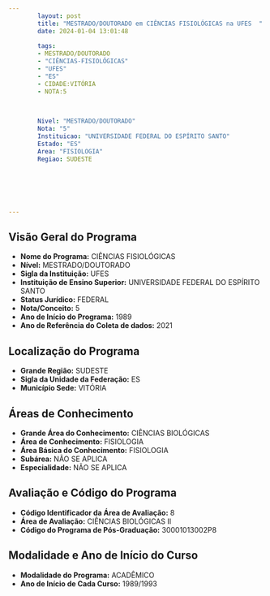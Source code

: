 ```yaml
---
        layout: post
        title: "MESTRADO/DOUTORADO em CIÊNCIAS FISIOLÓGICAS na UFES  "
        date: 2024-01-04 13:01:48
     
        tags:
        - MESTRADO/DOUTORADO
        - "CIÊNCIAS-FISIOLÓGICAS"
        - "UFES"
        - "ES"
        - CIDADE:VITÓRIA
        - NOTA:5
        
       

        Nivel: "MESTRADO/DOUTORADO"
        Nota: "5"
        Instituicao: "UNIVERSIDADE FEDERAL DO ESPÍRITO SANTO"
        Estado: "ES"
        Area: "FISIOLOGIA"
        Regiao: SUDESTE
        
        
        
        
        
        
---
```

## Visão Geral do Programa
- **Nome do Programa:** CIÊNCIAS FISIOLÓGICAS
- **Nível:** MESTRADO/DOUTORADO
- **Sigla da Instituição:** UFES
- **Instituição de Ensino Superior:** UNIVERSIDADE FEDERAL DO ESPÍRITO SANTO
- **Status Jurídico:** FEDERAL
- **Nota/Conceito:** 5
- **Ano de Início do Programa:** 1989
- **Ano de Referência do Coleta de dados:** 2021

## Localização do Programa
- **Grande Região:** SUDESTE
- **Sigla da Unidade da Federação:** ES
- **Município Sede:** VITÓRIA

## Áreas de Conhecimento
- **Grande Área do Conhecimento:** CIÊNCIAS BIOLÓGICAS
- **Área de Conhecimento:** FISIOLOGIA
- **Área Básica do Conhecimento:** FISIOLOGIA
- **Subárea:** NÃO SE APLICA
- **Especialidade:** NÃO SE APLICA

## Avaliação e Código do Programa
- **Código Identificador da Área de Avaliação:** 8
- **Área de Avaliação:** CIÊNCIAS BIOLÓGICAS II
- **Código do Programa de Pós-Graduação:** 30001013002P8


## Modalidade e Ano de Início do Curso
- **Modalidade do Programa:** ACADÊMICO
- **Ano de Início de Cada Curso:** 1989/1993
